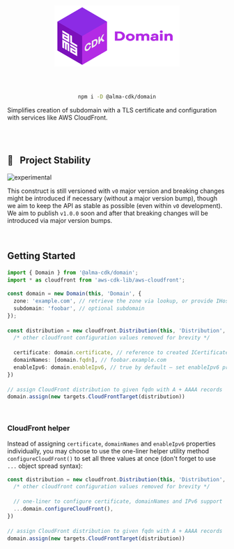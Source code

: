 <div align="center">
	<br/>
	<br/>
  <h1>
	<img height="140" src="assets/alma-cdk-domain.svg" alt="Alma CDK Domain" />
  <br/>
  <br/>
  </h1>

  ```sh
  npm i -D @alma-cdk/domain
  ```

  <div align="left">

  Simplifies creation of subdomain with a TLS certificate and configuration with services like AWS CloudFront.

  </div>
  <br/>
</div>


<br/>


## 🚧 &nbsp; Project Stability

![experimental](https://img.shields.io/badge/stability-experimental-yellow "Stability: Experimental")

This construct is still versioned with `v0` major version and breaking changes might be introduced if necessary (without a major version bump), though we aim to keep the API as stable as possible (even within `v0` development). We aim to publish `v1.0.0` soon and after that breaking changes will be introduced via major version bumps.


<br/>

## Getting Started

```ts
import { Domain } from '@alma-cdk/domain';
import * as cloudfront from 'aws-cdk-lib/aws-cloudfront';
```
```ts
const domain = new Domain(this, 'Domain', {
  zone: 'example.com', // retrieve the zone via lookup, or provide IHostedZone
  subdomain: 'foobar', // optional subdomain
});

const distribution = new cloudfront.Distribution(this, 'Distribution', {
  /* other cloudfront configuration values removed for brevity */

  certificate: domain.certificate, // reference to created ICertificate
  domainNames: [domain.fqdn], // foobar.example.com
  enableIpv6: domain.enableIpv6, // true by default – set enableIpv6 prop to false during new Domain()
})

// assign CloudFront distribution to given fqdn with A + AAAA records
domain.assign(new targets.CloudFrontTarget(distribution))
```

<br/>

### CloudFront helper

Instead of assigning `certificate`, `domainNames` and `enableIpv6` properties individually, you may choose to use the one-liner helper utility method `configureCloudFront()` to set all three values at once (don't forget to use `...` object spread syntax):

```ts
const distribution = new cloudfront.Distribution(this, 'Distribution', {
  /* other cloudfront configuration values removed for brevity */

  // one-liner to configure certificate, domainNames and IPv6 support
  ...domain.configureCloudFront(),
})

// assign CloudFront distribution to given fqdn with A + AAAA records
domain.assign(new targets.CloudFrontTarget(distribution))
```
